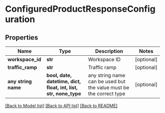 # ConfiguredProductResponseConfiguration


## Properties
Name | Type | Description | Notes
------------ | ------------- | ------------- | -------------
**workspace_id** | **str** | Workspace ID | [optional] 
**traffic_ramp** | **str** | Traffic ramp | [optional] 
**any string name** | **bool, date, datetime, dict, float, int, list, str, none_type** | any string name can be used but the value must be the correct type | [optional]

[[Back to Model list]](../README.md#documentation-for-models) [[Back to API list]](../README.md#documentation-for-api-endpoints) [[Back to README]](../README.md)


